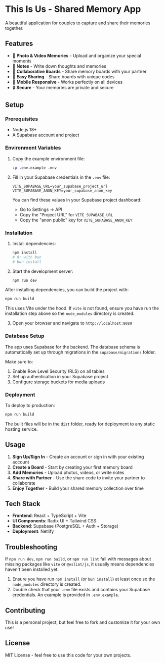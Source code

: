 # This Is Us - Shared Memory App

A beautiful application for couples to capture and share their memories together.

## Features

- 📸 **Photo & Video Memories** - Upload and organize your special moments
- 📝 **Notes** - Write down thoughts and memories
- 👥 **Collaborative Boards** - Share memory boards with your partner
- 🔗 **Easy Sharing** - Share boards with unique codes
- 📱 **Mobile Responsive** - Works perfectly on all devices
- 🔒 **Secure** - Your memories are private and secure

## Setup

### Prerequisites

- Node.js 18+ 
- A Supabase account and project

### Environment Variables

1. Copy the example environment file:
   ```bash
   cp .env.example .env
   ```

2. Fill in your Supabase credentials in the `.env` file:
   ```env
   VITE_SUPABASE_URL=your_supabase_project_url
   VITE_SUPABASE_ANON_KEY=your_supabase_anon_key
   ```

   You can find these values in your Supabase project dashboard:
   - Go to Settings → API
   - Copy the "Project URL" for `VITE_SUPABASE_URL`
   - Copy the "anon public" key for `VITE_SUPABASE_ANON_KEY`

### Installation

1. Install dependencies:
   ```bash
   npm install
   # Or with bun
   # bun install
   ```

2. Start the development server:
   ```bash
   npm run dev
   ```

After installing dependencies, you can build the project with:

```bash
npm run build
```

This uses Vite under the hood. If `vite` is not found, ensure you have run the
installation step above so the `node_modules` directory is created.

3. Open your browser and navigate to `http://localhost:8080`

### Database Setup

The app uses Supabase for the backend. The database schema is automatically set up through migrations in the `supabase/migrations` folder.

Make sure to:
1. Enable Row Level Security (RLS) on all tables
2. Set up authentication in your Supabase project
3. Configure storage buckets for media uploads

### Deployment

To deploy to production:

```bash
npm run build
```

The built files will be in the `dist` folder, ready for deployment to any static hosting service.

## Usage

1. **Sign Up/Sign In** - Create an account or sign in with your existing account
2. **Create a Board** - Start by creating your first memory board
3. **Add Memories** - Upload photos, videos, or write notes
4. **Share with Partner** - Use the share code to invite your partner to collaborate
5. **Enjoy Together** - Build your shared memory collection over time

## Tech Stack

- **Frontend**: React + TypeScript + Vite
- **UI Components**: Radix UI + Tailwind CSS
- **Backend**: Supabase (PostgreSQL + Auth + Storage)
- **Deployment**: Netlify

## Troubleshooting

If `npm run dev`, `npm run build`, or `npm run lint` fail with messages about
missing packages like `vite` or `@eslint/js`, it usually means dependencies
haven't been installed yet.

1. Ensure you have run `npm install` (or `bun install`) at least once so the
   `node_modules` directory is created.
2. Double check that your `.env` file exists and contains your Supabase
   credentials. An example is provided in `.env.example`.

## Contributing

This is a personal project, but feel free to fork and customize it for your own use!

## License

MIT License - feel free to use this code for your own projects.